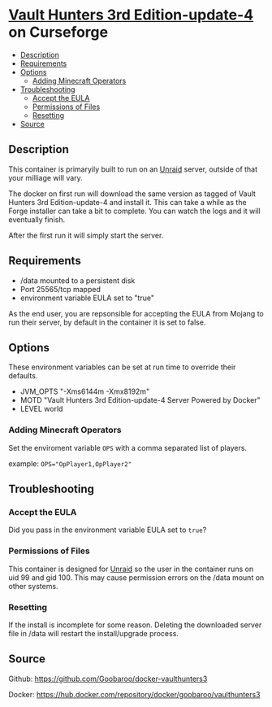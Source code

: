 # [Vault Hunters 3rd Edition-update-4](https://www.curseforge.com/minecraft/modpacks/vault-hunters-1-18-2) on Curseforge

<!-- toc -->

- [Description](#description)
- [Requirements](#requirements)
- [Options](#options)
  * [Adding Minecraft Operators](#adding-minecraft-operators)
- [Troubleshooting](#troubleshooting)
  * [Accept the EULA](#accept-the-eula)
  * [Permissions of Files](#permissions-of-files)
  * [Resetting](#resetting)
- [Source](#source)

<!-- tocstop -->

## Description

This container is primaryily built to run on an [Unraid](https://unraid.net) server, outside of that your milliage will vary.

The docker on first run will download the same version as tagged of Vault Hunters 3rd Edition-update-4 and install it.  This can take a while as the Forge installer can take a bit to complete.  You can watch the logs and it will eventually finish.

After the first run it will simply start the server.

## Requirements

* /data mounted to a persistent disk
* Port 25565/tcp mapped
* environment variable EULA set to "true"

As the end user, you are repsonsible for accepting the EULA from Mojang to run their server, by default in the container it is set to false.

## Options

These environment variables can be set at run time to override their defaults.

* JVM_OPTS "-Xms6144m -Xmx8192m"
* MOTD "Vault Hunters 3rd Edition-update-4 Server Powered by Docker"
* LEVEL world

### Adding Minecraft Operators

Set the enviroment variable `OPS` with a comma separated list of players.

example:
`OPS="OpPlayer1,OpPlayer2"`

## Troubleshooting

### Accept the EULA
Did you pass in the environment variable EULA set to `true`?

### Permissions of Files
This container is designed for [Unraid](https://unraid.net) so the user in the container runs on uid 99 and gid 100.  This may cause permission errors on the /data mount on other systems.

### Resetting
If the install is incomplete for some reason.  Deleting the downloaded server file in /data will restart the install/upgrade process.

## Source
Github: https://github.com/Goobaroo/docker-vaulthunters3

Docker: https://hub.docker.com/repository/docker/goobaroo/vaulthunters3